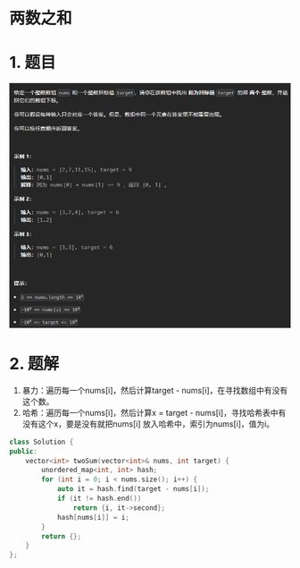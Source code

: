 # 两数之和

# 1. 题目

![](image/image_9_EG-YbTRF.png)

# 2. 题解

1. 暴力：遍历每一个nums\[i]，然后计算target - nums\[i]，在寻找数组中有没有这个数。
2. 哈希：遍历每一个nums\[i]，然后计算x = target - nums\[i]，寻找哈希表中有没有这个x，要是没有就把nums\[i] 放入哈希中，索引为nums\[i]，值为i。

```c++
class Solution {
public:
    vector<int> twoSum(vector<int>& nums, int target) {
        unordered_map<int, int> hash;
        for (int i = 0; i < nums.size(); i++) {
            auto it = hash.find(target - nums[i]);
            if (it != hash.end())
                return {i, it->second};
            hash[nums[i]] = i;
        }
        return {};
    }
};
```
